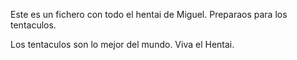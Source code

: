 Este es un fichero con todo el hentai de Miguel. Preparaos para los tentaculos.

Los tentaculos son lo mejor del mundo. Viva el Hentai.